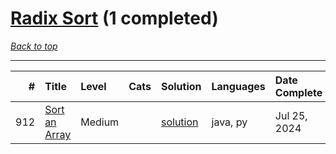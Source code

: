 # [Radix Sort](<https://leetcode.com/tag/Radix-Sort/>) (1 completed)

*[Back to top](<../../README.md>)*

------

|   # | Title                                                          | Level   | Cats   | Solution                                | Languages   | Date Complete   |
|----:|:---------------------------------------------------------------|:--------|:-------|:----------------------------------------|:------------|:----------------|
| 912 | [Sort an Array](<https://leetcode.com/problems/sort-an-array>) | Medium  |        | [solution](<../_912. Sort an Array.md>) | java, py    | Jul 25, 2024    |